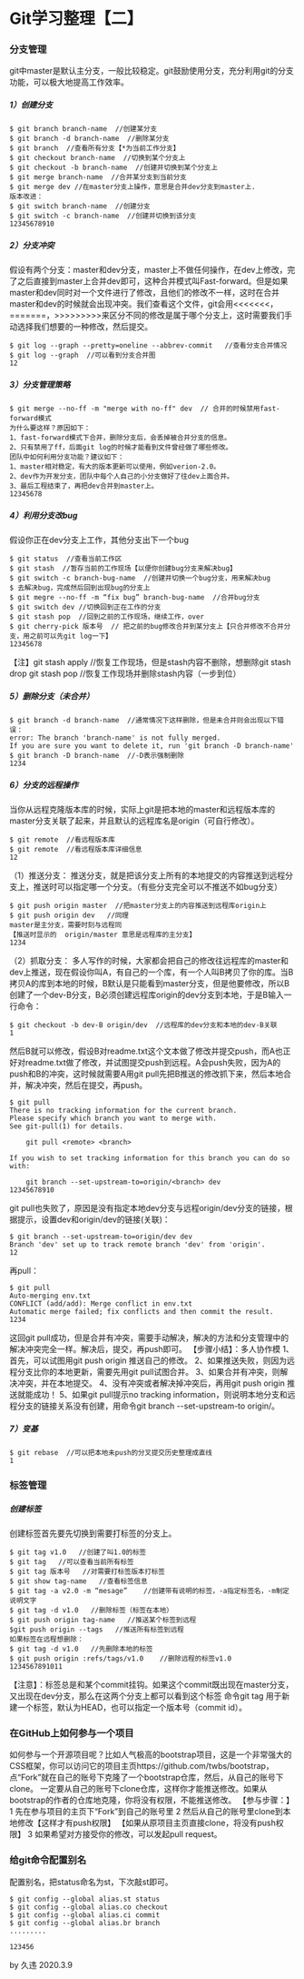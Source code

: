 # Git学习整理【二】

### 分支管理

git中master是默认主分支，一般比较稳定。git鼓励使用分支，充分利用git的分支功能，可以极大地提高工作效率。

##### 1）创建分支

```
$ git branch branch-name  //创建某分支
$ git branch -d branch-name  //删除某分支
$ git branch  //查看所有分支【*为当前工作分支】
$ git checkout branch-name  //切换到某个分支上
$ git checkout -b branch-name  //创建并切换到某个分支上
$ git merge branch-name  //合并某分支到当前分支
$ git merge dev //在master分支上操作，意思是合并dev分支到master上.
版本改进：
$ git switch branch-name  //创建分支
$ git switch -c branch-name  //创建并切换到该分支
12345678910
```

##### 2）分支冲突

假设有两个分支：master和dev分支，master上不做任何操作，在dev上修改，完了之后直接到master上合并dev即可，这种合并模式叫Fast-forward。但是如果master和dev同时对一个文件进行了修改，且他们的修改不一样，这时在合并master和dev的时候就会出现冲突。我们查看这个文件，git会用<<<<<<<，  =======，>>>>>>>>>来区分不同的修改是属于哪个分支上，这时需要我们手动选择我们想要的一种修改，然后提交。

```
$ git log --graph --pretty=oneline --abbrev-commit   //查看分支合并情况
$ git log --graph  //可以看到分支合并图
12
```

##### 3）分支管理策略

```
$ git merge --no-ff -m "merge with no-ff" dev  // 合并的时候禁用fast-forward模式
为什么要这样？原因如下：
1、fast-forward模式下合并，删除分支后，会丢掉被合并分支的信息。
2、只有禁用了ff，后面git log的时候才能看到文件曾经做了哪些修改。
团队中如何利用分支功能？建议如下：
1、master相对稳定，有大的版本更新可以使用，例如verion-2.0。
2、dev作为开发分支，团队中每个人自己的小分支做好了往dev上面合并。
3、最后工程结束了，再把dev合并到master上。
12345678
```

##### 4）利用分支改bug

假设你正在dev分支上工作，其他分支出下一个bug

```
$ git status  //查看当前工作区
$ git stash  //暂存当前的工作现场【以便你创建bug分支来解决bug】
$ git switch -c branch-bug-name  //创建并切换一个bug分支，用来解决bug
$ 去解决bug，完成然后回到出现bug的分支上
$ git megre --no-ff -m “fix bug” branch-bug-name  //合并bug分支
$ git switch dev //切换回到正在工作的分支
$ git stash pop  //回到之前的工作现场，继续工作，over
$ git cherry-pick 版本号  // 把之前的bug修改合并到某分支上【只合并修改不合并分支，用之前可以先git log一下】
12345678
```

【注】git stash apply //恢复工作现场，但是stash内容不删除，想删除git stash drop
 git stash pop //恢复工作现场并删除stash内容（一步到位）

##### 5）删除分支（未合并）

```
$ git branch -d branch-name  //通常情况下这样删除，但是未合并则会出现以下错误：
error: The branch 'branch-name' is not fully merged.
If you are sure you want to delete it, run 'git branch -D branch-name'
$ git branch -D branch-name  //-D表示强制删除
1234
```

##### 6）分支的远程操作

当你从远程克隆版本库的时候，实际上git是把本地的master和远程版本库的master分支关联了起来，并且默认的远程库名是origin（可自行修改）。

```
$ git remote  //看远程版本库
$ git remote  //看远程版本库详细信息
12
```

（1）推送分支：
 推送分支，就是把该分支上所有的本地提交的内容推送到远程分支上，推送时可以指定哪一个分支。（有些分支完全可以不推送不如bug分支）

```
$ git push origin master  //把master分支上的内容推送到远程库origin上
$ git push origin dev   //同理
master是主分支，需要时刻与远程同
【推送时显示的  origin/master 意思是远程库的主分支】
1234
```

（2）抓取分支：
 多人写作的时候，大家都会把自己的修改往远程库的master和dev上推送，现在假设你叫A，有自己的一个库，有一个人叫B拷贝了你的库。当B拷贝A的库到本地的时候，B默认是只能看到master分支，但是他要修改，所以B创建了一个dev-B分支，B必须创建远程库origin的dev分支到本地，于是B输入一行命令：

```
$ git checkout -b dev-B origin/dev  //远程库的dev分支和本地的dev-B关联
1
```

然后B就可以修改，假设B对readme.txt这个文本做了修改并提交push，而A也正好对readme.txt做了修改，并试图提交push到远程。A会push失败，因为A的push和B的冲突，这时候就需要A用git pull先把B推送的修改抓下来，然后本地合并，解决冲突，然后在提交，再push。

```
$ git pull
There is no tracking information for the current branch.
Please specify which branch you want to merge with.
See git-pull(1) for details.

    git pull <remote> <branch>

If you wish to set tracking information for this branch you can do so with:

    git branch --set-upstream-to=origin/<branch> dev
12345678910
```

git pull也失败了，原因是没有指定本地dev分支与远程origin/dev分支的链接，根据提示，设置dev和origin/dev的链接(关联)：

```
$ git branch --set-upstream-to=origin/dev dev
Branch 'dev' set up to track remote branch 'dev' from 'origin'.
12
```

再pull：

```
$ git pull
Auto-merging env.txt
CONFLICT (add/add): Merge conflict in env.txt
Automatic merge failed; fix conflicts and then commit the result.
1234
```

这回git pull成功，但是合并有冲突，需要手动解决，解决的方法和分支管理中的解决冲突完全一样。解决后，提交，再push即可。
 【步骤小结】：多人协作模
 1、首先，可以试图用git push origin 推送自己的修改。
 2、如果推送失败，则因为远程分支比你的本地更新，需要先用git pull试图合并。
 3、如果合并有冲突，则解决冲突，并在本地提交。
 4、没有冲突或者解决掉冲突后，再用git push origin 推送就能成功！
 5、如果git pull提示no tracking information，则说明本地分支和远程分支的链接关系没有创建，用命令git branch --set-upstream-to  origin/。

##### 7）变基

```
$ git rebase  //可以把本地未push的分叉提交历史整理成直线
1
```

### 标签管理

##### 创建标签

创建标签首先要先切换到需要打标签的分支上。

```
$ git tag v1.0   //创建了叫1.0的标签
$ git tag   //可以查看当前所有标签
$ git tag 版本号   //对需要打标签版本打标签
$ git show tag-name   //查看标签信息
$ git tag -a v2.0 -m “mesage”    //创建带有说明的标签，-a指定标签名，-m制定说明文字
$ git tag -d v1.0   //删除标签（标签在本地）
$ git push origin tag-name   //推送某个标签到远程
$git push origin --tags   //推送所有标签到远程
如果标签在远程想删除：
$ git tag -d v1.0   //先删除本地的标签
$ git push origin :refs/tags/v1.0    //删除远程的标签v1.0
1234567891011
```

【注意】：标签总是和某个commit挂钩。如果这个commit既出现在master分支，又出现在dev分支，那么在这两个分支上都可以看到这个标签
 命令git tag 用于新建一个标签，默认为HEAD，也可以指定一个版本号（commit id）。

### 在GitHub上如何参与一个项目

如何参与一个开源项目呢？比如人气极高的bootstrap项目，这是一个非常强大的CSS框架，你可以访问它的项目主页https://github.com/twbs/bootstrap，点“Fork”就在自己的账号下克隆了一个bootstrap仓库，然后，从自己的账号下clone。
 一定要从自己的账号下clone仓库，这样你才能推送修改。如果从bootstrap的作者的仓库地克隆，你将没有权限，不能推送修改。
 【参与步骤：】
 1 先在参与项目的主页下“Fork”到自己的账号里
 2 然后从自己的账号里clone到本地修改【这样才有push权限】
 【如果从原项目主页直接clone，将没有push权限】
 3 如果希望对方接受你的修改，可以发起pull request。

### 给git命令配置别名

配置别名，把status命名为st，下次敲st即可。

```
$ git config --global alias.st status
$ git config --global alias.co checkout
$ git config --global alias.ci commit
$ git config --global alias.br branch
.........

123456
```

by  久违
 2020.3.9